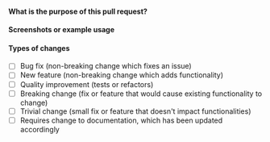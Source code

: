 #### What is the purpose of this pull request?
<!--- Describe your changes in detail. -->
<!--- Does the reviewer need to pay attention to any details? -->

#### Screenshots or example usage
<!-- Add screenshots/videos that display the effects of your PR, especially when then involve visible aspects. -->

#### Types of changes
- [ ] Bug fix (non-breaking change which fixes an issue)
- [ ] New feature (non-breaking change which adds functionality)
- [ ] Quality improvement (tests or refactors)
- [ ] Breaking change (fix or feature that would cause existing functionality to change)
- [ ] Trivial change (small fix or feature that doesn't impact functionalities)
- [ ] Requires change to documentation, which has been updated accordingly
